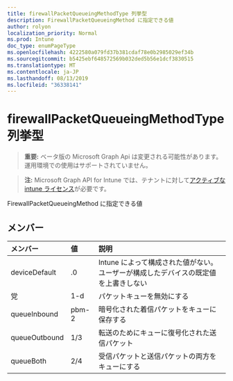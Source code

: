 ```yaml
---
title: firewallPacketQueueingMethodType 列挙型
description: FirewallPacketQueueingMethod に指定できる値
author: rolyon
localization_priority: Normal
ms.prod: Intune
doc_type: enumPageType
ms.openlocfilehash: 4222580a079fd37b381cdaf78e0b2985029ef34b
ms.sourcegitcommit: b5425ebf648572569b032ded5b56e1dcf3830515
ms.translationtype: MT
ms.contentlocale: ja-JP
ms.lasthandoff: 08/13/2019
ms.locfileid: "36338141"
---
```

# <a name="firewallpacketqueueingmethodtype-enum-type"></a>firewallPacketQueueingMethodType 列挙型

> **重要:** ベータ版の Microsoft Graph Api は変更される可能性があります。運用環境での使用はサポートされていません。

> **注:** Microsoft Graph API for Intune では、テナントに対して[アクティブな intune ライセンス](https://go.microsoft.com/fwlink/?linkid=839381)が必要です。

FirewallPacketQueueingMethod に指定できる値

## <a name="members"></a>メンバー
|メンバー|値|説明|
|:---|:---|:---|
|deviceDefault|.0|Intune によって構成された値がない。ユーザーが構成したデバイスの既定値を上書きしない|
|党|1-d|パケットキューを無効にする|
|queueInbound|pbm-2|暗号化された着信パケットをキューに保存する|
|queueOutbound|1/3|転送のためにキューに復号化された送信パケット|
|queueBoth|2/4|受信パケットと送信パケットの両方をキューにする|



